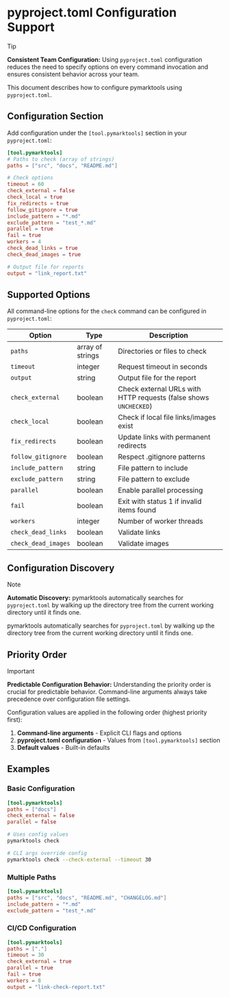 # pyproject.toml Configuration Support

> [!TIP]
> **Consistent Team Configuration:** Using `pyproject.toml` configuration reduces the need to specify options on
> every command invocation and ensures consistent behavior across your team.

This document describes how to configure pymarktools using `pyproject.toml`.

## Configuration Section

Add configuration under the `[tool.pymarktools]` section in your `pyproject.toml`:

```toml
[tool.pymarktools]
# Paths to check (array of strings)
paths = ["src", "docs", "README.md"]

# Check options
timeout = 60
check_external = false
check_local = true
fix_redirects = true
follow_gitignore = true
include_pattern = "*.md"
exclude_pattern = "test_*.md"
parallel = true
fail = true
workers = 4
check_dead_links = true
check_dead_images = true

# Output file for reports
output = "link_report.txt"
```

## Supported Options

All command-line options for the `check` command can be configured in `pyproject.toml`:

| Option              | Type             | Description                               |
| ------------------- | ---------------- | ----------------------------------------- |
| `paths`             | array of strings | Directories or files to check             |
| `timeout`           | integer          | Request timeout in seconds                |
| `output`            | string           | Output file for the report                |
| `check_external`    | boolean          | Check external URLs with HTTP requests (false shows `UNCHECKED`) |
| `check_local`       | boolean          | Check if local file links/images exist    |
| `fix_redirects`     | boolean          | Update links with permanent redirects     |
| `follow_gitignore`  | boolean          | Respect .gitignore patterns               |
| `include_pattern`   | string           | File pattern to include                   |
| `exclude_pattern`   | string           | File pattern to exclude                   |
| `parallel`          | boolean          | Enable parallel processing                |
| `fail`              | boolean          | Exit with status 1 if invalid items found |
| `workers`           | integer          | Number of worker threads                  |
| `check_dead_links`  | boolean          | Validate links                            |
| `check_dead_images` | boolean          | Validate images                           |

## Configuration Discovery

> [!NOTE]
> **Automatic Discovery:** pymarktools automatically searches for `pyproject.toml` by walking up the directory
> tree from the current working directory until it finds one.

pymarktools automatically searches for `pyproject.toml` by walking up the directory tree from the current working
directory until it finds one.

## Priority Order

> [!IMPORTANT]
> **Predictable Configuration Behavior:** Understanding the priority order is crucial for predictable
> behavior. Command-line arguments always take precedence over configuration file settings.

Configuration values are applied in the following order (highest priority first):

1. **Command-line arguments** - Explicit CLI flags and options
1. **pyproject.toml configuration** - Values from `[tool.pymarktools]` section
1. **Default values** - Built-in defaults

## Examples

### Basic Configuration

```toml
[tool.pymarktools]
paths = ["docs"]
check_external = false
parallel = false
```

```bash
# Uses config values
pymarktools check

# CLI args override config
pymarktools check --check-external --timeout 30
```

### Multiple Paths

```toml
[tool.pymarktools]
paths = ["src", "docs", "README.md", "CHANGELOG.md"]
include_pattern = "*.md"
exclude_pattern = "test_*.md"
```

### CI/CD Configuration

```toml
[tool.pymarktools]
paths = ["."]
timeout = 30
check_external = true
parallel = true
fail = true
workers = 8
output = "link-check-report.txt"
```

